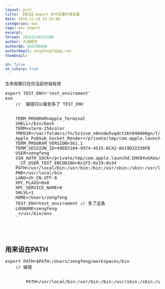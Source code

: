 ```yaml
---
layout: post
title: 【笔记】export 命令设置环境变量
date: 2016-11-16 22:31:00
categories: mac
tags: mac export
excerpt: 
thread: 20161116223100
author: 大海明月
authorQQ: 593705098
authorEmail: zengfeng75@qq.com
thumbnail:

sh: false
sh_csharp: true
---
```


生命周期只在你当前终端有效


<pre>
export TEST_ENV='test_enviroment'
evn
	//  输错可以看到多了 TEST_ENV
	<pre>
	TERM_PROGRAM=Apple_Terminal
	SHELL=/bin/bash
	TERM=xterm-256color
	TMPDIR=/var/folders/7n/5z1svm_n0nndw5vqdct3kh940000gn/T/
	Apple_PubSub_Socket_Render=/private/tmp/com.apple.launchd.znQyJYjsql/Render
	TERM_PROGRAM_VERSION=361.1
	TERM_SESSION_ID=49EE5104-9974-4515-8CA2-8A19D32250FB
	USER=zengfeng
	SSH_AUTH_SOCK=/private/tmp/com.apple.launchd.EHX84vGXeo/Listeners
	__CF_USER_TEXT_ENCODING=0x1F5:0x19:0x34
	PATH=/usr/local/bin:/usr/bin:/bin:/usr/sbin:/sbin:/usr/local/git/bin:/usr/local/mysql/bin/:/Applications/adt-bundle-mac-x86_64-24/sdk/platform-tools:/Applications/adt-bundle-mac-x86_64-24/sdk/tools:/usr/local/local:
	PWD=/usr/local/bin
	LANG=zh_CN.UTF-8
	XPC_FLAGS=0x0
	XPC_SERVICE_NAME=0
	SHLVL=1
	HOME=/Users/zengfeng
	TEST_ENV=test_enviroment // 多了这条
	LOGNAME=zengfeng
	_=/usr/bin/env
	</pre>
</pre>


<h2 class="nav">用来设在PATH</h2>

<pre>
export PATH=$PATH:/Users/zengfeng/workspaces/bin
	// 输错
	<pre>
		PATH=/usr/local/bin:/usr/bin:/bin:/usr/sbin:/sbin:/usr/local/git/bin:/usr/local/mysql/bin/:/Applications/adt-bundle-mac-x86_64-24/sdk/platform-tools:/Applications/adt-bundle-mac-x86_64-24/sdk/tools:/usr/local/local::/Users/zengfeng/workspaces/bin
	</pre>
</pre>



